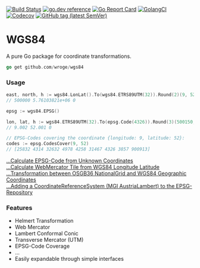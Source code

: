 [![Build Status](https://img.shields.io/travis/wroge/wgs84/master?style=flat-square)](https://travis-ci.org/wroge/wgs84)
[![go.dev reference](https://img.shields.io/badge/go.dev-reference-007d9c?logo=go&logoColor=white&style=flat-square)](https://pkg.go.dev/github.com/wroge/wgs84)
[![Go Report Card](https://goreportcard.com/badge/github.com/wroge/wgs84?style=flat-square)](https://goreportcard.com/report/github.com/wroge/wgs84)
[![GolangCI](https://golangci.com/badges/github.com/wroge/wgs84.svg)](https://golangci.com/r/github.com/wroge/wgs84)
[![Codecov](https://img.shields.io/codecov/c/gh/wroge/wgs84?style=flat-square)](https://codecov.io/gh/wroge/wgs84)
[![GitHub tag (latest SemVer)](https://img.shields.io/github/tag/wroge/wgs84.svg?style=social)](https://github.com/wroge/wgs84/tags)

# WGS84

A pure Go package for coordinate transformations.

```go
go get github.com/wroge/wgs84
```

### Usage
```go
east, north, h := wgs84.LonLat().To(wgs84.ETRS89UTM(32)).Round(2)(9, 52, 0)
// 500000 5.76103821e+06 0

epsg := wgs84.EPSG()

lon, lat, h := wgs84.ETRS89UTM(32).To(epsg.Code(4326)).Round(3)(500150, 5761200, 0)
// 9.002 52.001 0

// EPSG-Codes covering the coordinate {longitude: 9, latitude: 52}:
codes := epsg.CodesCover(9, 52)
// [25832 4314 32632 4978 4258 31467 4326 3857 900913]
```

[...Calculate EPSG-Code from Unknown Coordinates](https://gist.github.com/wroge/e2160c1483a083997accf49009e7b08a)   
[...Calculate WebMercator Tile from WGS84 Longitude Latitude](https://gist.github.com/wroge/979869ff59046c4d841248c101472783)   
[...Transformation between OSGB36 NationalGrid and WGS84 Geographic Coordinates](https://gist.github.com/wroge/b7cd3c9dda9973b7085a10b09360ea00)   
[...Adding a CoordinateReferenceSystem (MGI AustriaLambert) to the EPSG-Repository](https://gist.github.com/wroge/844743b2756dcb47077eacbf2f129b92)   

### Features

- Helmert Transformation
- Web Mercator
- Lambert Conformal Conic
- Transverse Mercator (UTM)
- EPSG-Code Coverage
- ...
- Easily expandable through simple interfaces
